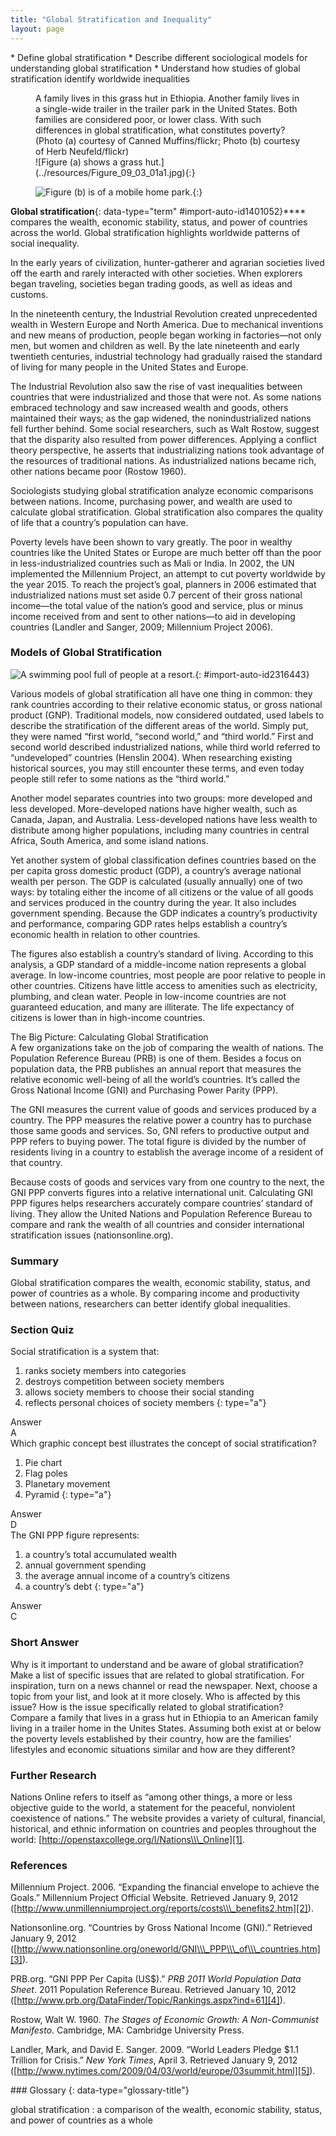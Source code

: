 ```yaml
---
title: "Global Stratification and Inequality"
layout: page
---
```



<div data-type="abstract" markdown="1">
* Define global stratification
* Describe different sociological models for understanding global stratification
* Understand how studies of global stratification identify worldwide inequalities

</div>

<figure markdown="1" data-orient="horizontal">
<figcaption>
A family lives in this grass hut in Ethiopia. Another family lives in a single-wide trailer in the trailer park in the United States. Both families are considered poor, or lower class. With such differences in global stratification, what constitutes poverty? (Photo (a) courtesy of Canned Muffins/flickr; Photo (b) courtesy of Herb Neufeld/flickr)
</figcaption>
![Figure (a) shows a grass hut.](../resources/Figure_09_03_01a1.jpg){:}

![Figure (b) is of a mobile home park.](../resources/Figure_09_03_01bb.jpg){:}


</figure>

**Global stratification**{: data-type="term" #import-auto-id1401052}**** compares the wealth, economic stability, status, and power of countries across the world. Global stratification highlights worldwide patterns of social inequality.

In the early years of civilization, hunter-gatherer and agrarian societies lived off the earth and rarely interacted with other societies. When explorers began traveling, societies began trading goods, as well as ideas and customs.

In the nineteenth century, the Industrial Revolution created unprecedented wealth in Western Europe and North America. Due to mechanical inventions and new means of production, people began working in factories—not only men, but women and children as well. By the late nineteenth and early twentieth centuries, industrial technology had gradually raised the standard of living for many people in the United States and Europe.

The Industrial Revolution also saw the rise of vast inequalities between countries that were industrialized and those that were not. As some nations embraced technology and saw increased wealth and goods, others maintained their ways; as the gap widened, the nonindustrialized nations fell further behind. Some social researchers, such as Walt Rostow, suggest that the disparity also resulted from power differences. Applying a conflict theory perspective, he asserts that industrializing nations took advantage of the resources of traditional nations. As industrialized nations became rich, other nations became poor (Rostow 1960).

Sociologists studying global stratification analyze economic comparisons between nations. Income, purchasing power, and wealth are used to calculate global stratification. Global stratification also compares the quality of life that a country’s population can have.

Poverty levels have been shown to vary greatly. The poor in wealthy countries like the United States or Europe are much better off than the poor in less-industrialized countries such as Mali or India. In 2002, the UN implemented the Millennium Project, an attempt to cut poverty worldwide by the year 2015. To reach the project’s goal, planners in 2006 estimated that industrialized nations must set aside 0.7 percent of their gross national income—the total value of the nation’s good and service, plus or minus income received from and sent to other nations—to aid in developing countries (Landler and Sanger, 2009; Millennium Project 2006).

### Models of Global Stratification

![A swimming pool full of people at a resort.](../resources/Figure_09_03_02a.jpg "Luxury vacation resorts can contribute to a poorer country&#x2019;s economy. This one, in Jamaica, attracts middle and upper-middle class people from wealthier nations. The resort is a source of income and provides jobs for local people. Just outside its borders, however, are poverty-stricken neighborhoods. (Photo courtesy of gailf548/flickr)"){: #import-auto-id2316443}

Various models of global stratification all have one thing in common: they rank countries according to their relative economic status, or gross national product (GNP). Traditional models, now considered outdated, used labels to describe the stratification of the different areas of the world. Simply put, they were named “first world, “second world,” and “third world.” First and second world described industrialized nations, while third world referred to “undeveloped” countries (Henslin 2004). When researching existing historical sources, you may still encounter these terms, and even today people still refer to some nations as the “third world.”

Another model separates countries into two groups: more developed and less developed. More-developed nations have higher wealth, such as Canada, Japan, and Australia. Less-developed nations have less wealth to distribute among higher populations, including many countries in central Africa, South America, and some island nations.

Yet another system of global classification defines countries based on the per capita gross domestic product (GDP), a country’s average national wealth per person. The GDP is calculated (usually annually) one of two ways: by totaling either the income of all citizens or the value of all goods and services produced in the country during the year. It also includes government spending. Because the GDP indicates a country’s productivity and performance, comparing GDP rates helps establish a country’s economic health in relation to other countries.

The figures also establish a country’s standard of living. According to this analysis, a GDP standard of a middle-income nation represents a global average. In low-income countries, most people are poor relative to people in other countries. Citizens have little access to amenities such as electricity, plumbing, and clean water. People in low-income countries are not guaranteed education, and many are illiterate. The life expectancy of citizens is lower than in high-income countries.

<div data-type="note" data-has-label="true" class="sociology-big-picture" data-label="" markdown="1">
<div data-type="title">
The Big Picture: Calculating Global Stratification
</div>
A few organizations take on the job of comparing the wealth of nations. The Population Reference Bureau (PRB) is one of them. Besides a focus on population data, the PRB publishes an annual report that measures the relative economic well-being of all the world’s countries. It’s called the Gross National Income (GNI) and Purchasing Power Parity (PPP).

The GNI measures the current value of goods and services produced by a country. The PPP measures the relative power a country has to purchase those same goods and services. So, GNI refers to productive output and PPP refers to buying power. The total figure is divided by the number of residents living in a country to establish the average income of a resident of that country.

Because costs of goods and services vary from one country to the next, the GNI PPP converts figures into a relative international unit. Calculating GNI PPP figures helps researchers accurately compare countries’ standard of living. They allow the United Nations and Population Reference Bureau to compare and rank the wealth of all countries and consider international stratification issues (nationsonline.org).

</div>

### Summary

Global stratification compares the wealth, economic stability, status, and power of countries as a whole. By comparing income and productivity between nations, researchers can better identify global inequalities.

### Section Quiz

<div data-type="exercise" data-element-type="section-quiz">
<div data-type="problem" markdown="1">
Social stratification is a system that:

1.  ranks society members into categories
2.  destroys competition between society members
3.  allows society members to choose their social standing
4.  reflects personal choices of society members
{: type="a"}

</div>
<div data-type="solution" markdown="1">
<div data-type="title">
Answer
</div>
A

</div>
</div>

<div data-type="exercise" data-element-type="section-quiz">
<div data-type="problem" markdown="1">
Which graphic concept best illustrates the concept of social stratification?

1.  Pie chart
2.  Flag poles
3.  Planetary movement
4.  Pyramid
{: type="a"}

</div>
<div data-type="solution" markdown="1">
<div data-type="title">
Answer
</div>
D

</div>
</div>

<div data-type="exercise" data-element-type="section-quiz">
<div data-type="problem" markdown="1">
The GNI PPP figure represents:

1.  a country’s total accumulated wealth
2.  annual government spending
3.  the average annual income of a country’s citizens
4.  a country’s debt
{: type="a"}

</div>
<div data-type="solution" markdown="1">
<div data-type="title">
Answer
</div>
C

</div>
</div>

### Short Answer

<div data-type="exercise" data-element-type="short-answer">
<div data-type="problem" markdown="1">
Why is it important to understand and be aware of global stratification? Make a list of specific issues that are related to global stratification. For inspiration, turn on a news channel or read the newspaper. Next, choose a topic from your list, and look at it more closely. Who is affected by this issue? How is the issue specifically related to global stratification?

</div>
</div>

<div data-type="exercise" data-element-type="short-answer">
<div data-type="problem" markdown="1">
Compare a family that lives in a grass hut in Ethiopia to an American family living in a trailer home in the Unites States. Assuming both exist at or below the poverty levels established by their country, how are the families’ lifestyles and economic situations similar and how are they different?

</div>
</div>

### Further Research

Nations Online refers to itself as “among other things, a more or less objective guide to the world, a statement for the peaceful, nonviolent coexistence of nations.” The website provides a variety of cultural, financial, historical, and ethnic information on countries and peoples throughout the world: [http://openstaxcollege.org/l/Nations\\\_Online][1].

### References

Millennium Project. 2006. “Expanding the financial envelope to achieve the Goals.” Millennium Project Official Website. Retrieved January 9, 2012 ([http://www.unmillenniumproject.org/reports/costs\\\_benefits2.htm][2]).

Nationsonline.org. “Countries by Gross National Income (GNI).” Retrieved January 9, 2012 ([http://www.nationsonline.org/oneworld/GNI\\\_PPP\\\_of\\\_countries.htm][3]).

PRB.org. “GNI PPP Per Capita (US$).” <em> PRB 2011 World Population Data Sheet</em>. 2011 Population Reference Bureau. Retrieved January 10, 2012 ([http://www.prb.org/DataFinder/Topic/Rankings.aspx?ind=61][4]).

Rostow, Walt W. 1960. *The Stages of Economic Growth: A Non-Communist Manifesto*. Cambridge, MA: Cambridge University Press.

Landler, Mark, and David E. Sanger. 2009. “World Leaders Pledge $1.1 Trillion for Crisis.” *New York Times*, April 3. Retrieved January 9, 2012 ([http://www.nytimes.com/2009/04/03/world/europe/03summit.html][5]).

<div data-type="glossary" markdown="1">
### Glossary
{: data-type="glossary-title"}

global stratification
: a comparison of the wealth, economic stability, status, and power of countries as a whole

</div>



[1]: http://openstaxcollege.org/l/Nations_Online
[2]: http://www.unmillenniumproject.org/reports/costs_benefits2.htm
[3]: http://www.nationsonline.org/oneworld/GNI_PPP_of_countries.htm
[4]: http://www.prb.org/DataFinder/Topic/Rankings.aspx?ind=61
[5]: http://www.nytimes.com/2009/04/03/world/europe/03summit.html

